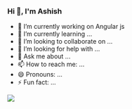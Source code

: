 ### Hi 👋, I'm Ashish

- 🔭 I’m currently working on Angular js
- 🌱 I’m currently learning ...
- 👯 I’m looking to collaborate on ...
- 🤔 I’m looking for help with ...
- 💬 Ask me about ...
- 📫 How to reach me: ...
- 😄 Pronouns: ...
- ⚡ Fun fact: ...

<img src="https://github-readme-stats.vercel.app/api?username=ashishm18&&show_icons=true&title_color=ffffff&icon_color=bb2acf&text_color=daf7dc&bg_color=151515">
